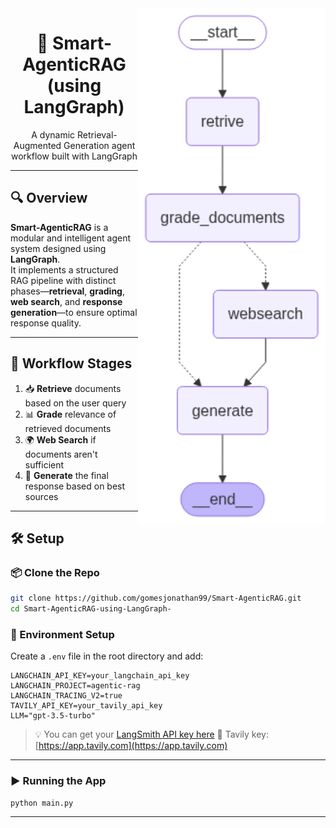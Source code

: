 <img src="graph.png" align="right" width="300" alt="Agentic RAG Flowchart"/>

<p align="center">
  <h1 align="center">🤖 Smart-AgenticRAG (using LangGraph)</h1>
  <p align="center">A dynamic Retrieval-Augmented Generation agent workflow built with LangGraph</p>
</p>

---

## 🔍 Overview

**Smart-AgenticRAG** is a modular and intelligent agent system designed using **LangGraph**.  
It implements a structured RAG pipeline with distinct phases—**retrieval**, **grading**, **web search**, and **response generation**—to ensure optimal response quality.

---

## 🚦 Workflow Stages

1. 📥 **Retrieve** documents based on the user query  
2. 📊 **Grade** relevance of retrieved documents  
3. 🌍 **Web Search** if documents aren't sufficient  
4. 🧾 **Generate** the final response based on best sources  

---

## 🛠️ Setup

### 📦 Clone the Repo

```bash
git clone https://github.com/gomesjonathan99/Smart-AgenticRAG.git
cd Smart-AgenticRAG-using-LangGraph-
````

### 🔐 Environment Setup

Create a `.env` file in the root directory and add:

```env
LANGCHAIN_API_KEY=your_langchain_api_key
LANGCHAIN_PROJECT=agentic-rag
LANGCHAIN_TRACING_V2=true
TAVILY_API_KEY=your_tavily_api_key
LLM="gpt-3.5-turbo"
```

> 💡 You can get your [LangSmith API key here](https://smith.langchain.com)
> 🧠 Tavily key: [https://app.tavily.com](https://app.tavily.com)

---

### ▶️ Running the App

```bash
python main.py
```

---

